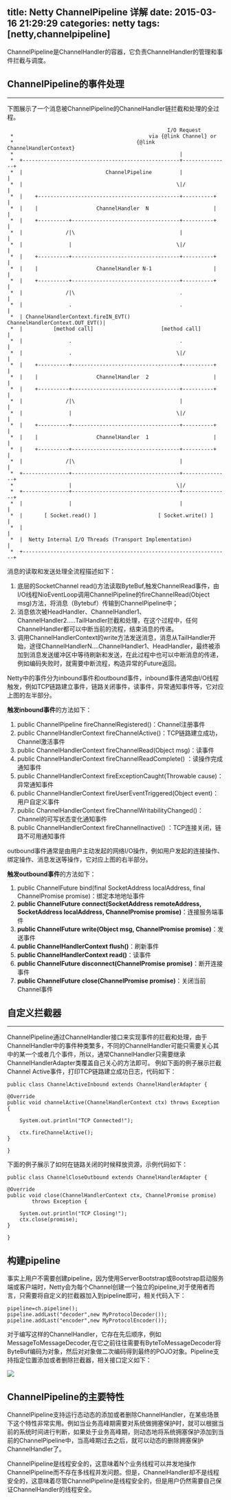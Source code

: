 title: Netty ChannelPipeline 详解
date: 2015-03-16 21:29:29
categories: netty
tags: [netty,channelpipeline]
---

ChannelPipeline是ChannelHandler的容器，它负责ChannelHandler的管理和事件拦截与调度。<!--more-->

## ChannelPipeline的事件处理
---
下图展示了一个消息被ChannelPipeline的ChannelHandler链拦截和处理的全过程。

		                           						I/O Request
	 *                                            via {@link Channel} or
	 *                                        {@link ChannelHandlerContext}
	 *                                                      |
	 *  +---------------------------------------------------+---------------+
	 *  |                           ChannelPipeline         |               |
	 *  |                                                  \|/              |
	 *  |    +----------------------------------------------+----------+    |
	 *  |    |                   ChannelHandler  N                     |    |
	 *  |    +----------+-----------------------------------+----------+    |
	 *  |              /|\                                  |               |
	 *  |               |                                  \|/              |
	 *  |    +----------+-----------------------------------+----------+    |
	 *  |    |                   ChannelHandler N-1                    |    |
	 *  |    +----------+-----------------------------------+----------+    |
	 *  |              /|\                                  .               |
	 *  |               .                                   .               |
	 *  | ChannelHandlerContext.fireIN_EVT() ChannelHandlerContext.OUT_EVT()|
	 *  |          [method call]                      [method call]         |
	 *  |               .                                   .               |
	 *  |               .                                  \|/              |
	 *  |    +----------+-----------------------------------+----------+    |
	 *  |    |                   ChannelHandler  2                     |    |
	 *  |    +----------+-----------------------------------+----------+    |
	 *  |              /|\                                  |               |
	 *  |               |                                  \|/              |
	 *  |    +----------+-----------------------------------+----------+    |
	 *  |    |                   ChannelHandler  1                     |    |
	 *  |    +----------+-----------------------------------+----------+    |
	 *  |              /|\                                  |               |
	 *  +---------------+-----------------------------------+---------------+
	 *                  |                                  \|/
	 *  +---------------+-----------------------------------+---------------+
	 *  |               |                                   |               |
	 *  |       [ Socket.read() ]                    [ Socket.write() ]     |
	 *  |                                                                   |
	 *  |  Netty Internal I/O Threads (Transport Implementation)            |
	 *  +-------------------------------------------------------------------+

消息的读取和发送处理全流程描述如下：

1. 底层的SocketChannel read()方法读取ByteBuf,触发ChannelRead事件，由I/O线程NioEventLoop调用ChannelPipeline的fireChannelRead(Object msg)方法，将消息（Bytebuf）传输到ChannelPipeline中；
2. 消息依次被HeadHandler、ChannelHandler1、ChannelHandler2.....TailHandler拦截和处理，在这个过程中，任何ChannelHandler都可以中断当前的流程，结束消息的传递。
3. 调用ChannelHandlerContext的write方法发送消息，消息从TailHandler开始，途径ChannelHandlerN....ChannelHandler1、HeadHandler，最终被添加到消息发送缓冲区中等待刷新和发送，在此过程中也可以中断消息的传递，例如编码失败时，就需要中断流程，构造异常的Future返回。

Netty中的事件分为inbound事件和outbound事件，inbound事件通常由I/O线程触发，例如TCP链路建立事件，链路关闭事件，读事件，异常通知事件等，它对应上图的左半部分。

**触发inbound事件**的方法如下：  

1. public ChannelPipeline fireChannelRegistered()：Channel注册事件
2. public ChannelHandlerContext fireChannelActive()：TCP链路建立成功，Channel激活事件
3. public ChannelHandlerContext fireChannelRead(Object msg)：读事件
4. public ChannelHandlerContext fireChannelReadComplete() ：读操作完成通知事件
5. public ChannelHandlerContext fireExceptionCaught(Throwable cause)：异常通知事件
6. public ChannelHandlerContext fireUserEventTriggered(Object event)：用户自定义事件
7. public ChannelHandlerContext fireChannelWritabilityChanged()：Channel的可写状态变化通知事件
8. public ChannelHandlerContext fireChannelInactive() ：TCP连接关闭，链路不可用通知事件

outbound事件通常是由用户主动发起的网络I/O操作，例如用户发起的连接操作、绑定操作、消息发送等操作，它对应上图的右半部分。

**触发outbound事件**的方法如下：

1. public ChannelFuture bind(final SocketAddress localAddress, final ChannelPromise promise)：绑定本地地址事件
2. **public ChannelFuture connect(SocketAddress remoteAddress, SocketAddress localAddress, ChannelPromise promise)**：连接服务端事件
3. **public ChannelFuture write(Object msg, ChannelPromise promise)**：发送事件
4. **public ChannelHandlerContext flush()**：刷新事件
5. **public ChannelHandlerContext read()**：读事件
6. **public ChannelFuture disconnect(ChannelPromise promise)**：断开连接事件
7. **public ChannelFuture close(ChannelPromise promise)**：关闭当前Channel事件



## 自定义拦截器
---
ChannelPipeline通过ChannelHandler接口来实现事件的拦截和处理，由于ChannelHandler中的事件种类繁多，不同的ChannelHandler可能只需要关心其中的某一个或者几个事件，所以，通常ChannelHandler只需要继承ChannelHandlerAdapter类覆盖自己关心的方法即可。
例如下面的例子展示拦截Channel Active事件，打印TCP链路建立成功日志，代码如下：

	public class ChannelActiveInbound extends ChannelHandlerAdapter {

	@Override
	public void channelActive(ChannelHandlerContext ctx) throws Exception {
		
		System.out.println("TCP Connected!");
		
		ctx.fireChannelActive();
	}

	}


下面的例子展示了如何在链路关闭的时候释放资源，示例代码如下：

	public class ChannelCloseOutbound extends ChannelHandlerAdapter {

	@Override
	public void close(ChannelHandlerContext ctx, ChannelPromise promise)
			throws Exception {

		System.out.println("TCP Closing!");
		ctx.close(promise);
	}

	}


## 构建pipeline
事实上用户不需要创建pipeline，因为使用ServerBootstrap或Bootstrap启动服务端或客户端时，Netty会为每个Channel创建一个独立的pipeline,对于使用者而言，只需要将自定义的拦截器加入到pipeline即可，相关代码入下：

	pipeline=ch.pipeline();
	pipeline.addLast("decoder",new MyProtocolDecoder());
	pipeline.addLast("encoder",new MyProtocolEncoder());

对于编写这样的ChannelHandler，它存在先后顺序，例如 MessageToMessageDecoder,在它之前往往需要有ByteToMessageDecoder将ByteBuf编码为对象，然后对对象做二次编码得到最终的POJO对象。Pipeline支持指定位置添加或者删除拦截器，相关接口定义如下：

![](/img/channelpipeline-sort.png)

## ChannelPipeline的主要特性
ChannelPipeline支持运行态动态的添加或者删除ChannelHandler，在某些场景下这个特性非常实用。例如当业务高峰期需要对系统做拥塞保护时，就可以根据当前的系统时间进行判断，如果处于业务高峰期，则动态地将系统拥塞保护添加到当前的ChannelPipeline中，当高峰期过去之后，就可以动态的删除拥塞保护ChannelHandler了。

ChannelPipeline是线程安全的，这意味着N个业务线程可以并发地操作ChannelPipeline而不存在多线程并发问题。但是，ChannelHandler却不是线程安全的，这意味着尽管ChannelPipeline是线程安全的，但是用户仍然需要自己保证ChannelHandler的线程安全。
